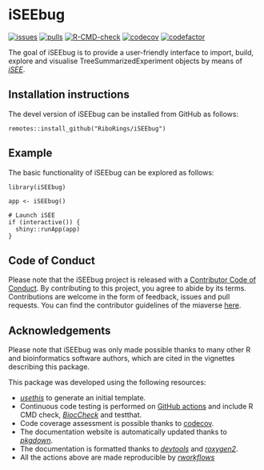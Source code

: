 # iSEEbug

[![issues](https://img.shields.io/github/issues/RiboRings/iSEEbug)](https://github.com/RiboRings/iSEEbug/issues)
[![pulls](https://img.shields.io/github/issues-pr/microbiome/iSEEbug)](https://github.com/microbiome/iSEEbug/pulls)
[![R-CMD-check](https://github.com/RiboRings/iSEEbug/workflows/rworkflows/badge.svg)](https://github.com/RiboRings/iSEEbug/actions)
[![codecov](https://codecov.io/gh/RiboRings/iSEEbug/branch/devel/graph/badge.svg)](https://app.codecov.io/gh/RiboRings/iSEEbug?branch=devel)
[![codefactor](https://www.codefactor.io/repository/github/RiboRings/iseebug/badge)](https://www.codefactor.io/repository/github/RiboRings/iseebug)

The goal of iSEEbug is to provide a user-friendly interface to import, build,
explore and visualise TreeSummarizedExperiment objects by means of
[_iSEE_](https://isee.github.io/).

## Installation instructions
The devel version of iSEEbug can be installed from GitHub as follows:

```
remotes::install_github("RiboRings/iSEEbug")
```

## Example
The basic functionality of iSEEbug can be explored as follows:

```
library(iSEEbug)

app <- iSEEbug()

# Launch iSEE
if (interactive()) {
  shiny::runApp(app)
}
```

## Code of Conduct
Please note that the iSEEbug project is released with a
[Contributor Code of Conduct](https://bioconductor.org/about/code-of-conduct/).
By contributing to this project, you agree to abide by its terms. Contributions
are welcome in the form of feedback, issues and pull requests. You can find the
contributor guidelines of the miaverse
[here](https://github.com/microbiome/mia/blob/devel/CONTRIBUTING.md).

## Acknowledgements
Please note that iSEEbug was only made possible thanks to many other R and
bioinformatics software authors, which are cited in the vignettes describing
this package.

This package was developed using the following resources:

- [_usethis_](https://cran.r-project.org/web/packages/usethis/) to generate an
  initial template.
- Continuous code testing is performed on
  [GitHub actions](https://github.com/features/actions) and include R CMD check,
  [_BiocCheck_](https://bioconductor.org/packages/3.16/bioc/html/BiocCheck.html)
  and testthat.
- Code coverage assessment is possible thanks to
  [codecov](https://app.codecov.io/gh/).
- The documentation website is automatically updated thanks to
  [_pkgdown_](https://cran.r-project.org/web/packages/pkgdown/).
- The documentation is formatted thanks to
  [_devtools_](https://cran.r-project.org/web/packages/devtools/) and
  [_roxygen2_](https://cran.r-project.org/web/packages/roxygen2/).
- All the actions above are made reproducible by
  [_rworkflows_](https://neurogenomics.github.io/rworkflows/)